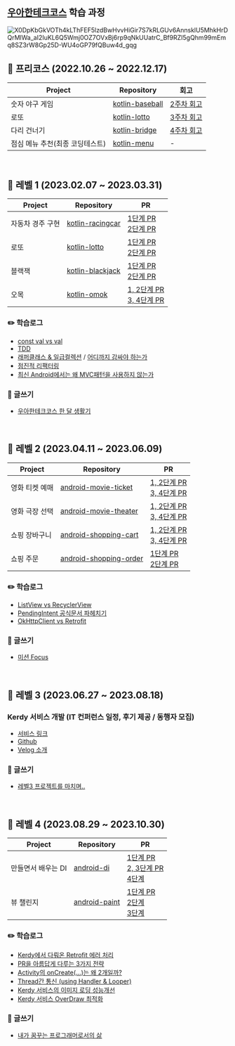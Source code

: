 ## [우아한테크코스](https://www.woowacourse.io/) 학습 과정

![X0DpKbGkVOTh4kLThFEF5lzdBwHvvHiGir7S7kRLGUv6AnnsklU5MhkHrDQrMlWa_aI2IuKL6Q5Wmj0OZ7OVxBj6rp9qNkUUatrC_Bf9RZI5gQhm99mEmq8SZ3rW8Gp25D-WU4oGP79fQBuw4d_gqg](https://github.com/tmdgh1592/buna-woowacourse/assets/56534241/145f8e0b-2bac-4d46-88f8-f56e557b6517)

## 🧤 프리코스 (2022.10.26 ~ 2022.12.17)

|Project|Repository|회고|
|------|---|---|
|숫자 야구 게임|[kotlin-baseball](https://github.com/tmdgh1592/kotlin-baseball/tree/tmdgh1592)|[2주차 회고](https://itstory1592.tistory.com/92)|
|로또|[kotlin-lotto](https://github.com/tmdgh1592/kotlin-lotto/tree/tmdgh1592)|[3주차 회고](https://itstory1592.tistory.com/93)|
|다리 건너기|[kotlin-bridge](https://github.com/tmdgh1592/kotlin-bridge/tree/tmdgh1592)|[4주차 회고](https://itstory1592.tistory.com/94)|
|점심 메뉴 추천(최종 코딩테스트)|[kotlin-menu](https://github.com/tmdgh1592/kotlin-menu/tree/tmdgh1592)|-|

<br>

## 💎 레벨 1 (2023.02.07 ~ 2023.03.31)

|Project|Repository|PR|
|------|---|---|
|자동차 경주 구현|[kotlin-racingcar](https://github.com/woowacourse/kotlin-racingcar/tree/tmdgh1592)|[1단계 PR](https://github.com/woowacourse/kotlin-racingcar/pull/47) <br> [2단계 PR](https://github.com/woowacourse/kotlin-racingcar/pull/64)|
|로또|[kotlin-lotto](https://github.com/woowacourse/kotlin-lotto/tree/tmdgh1592)|[1단계 PR](https://github.com/woowacourse/kotlin-lotto/pull/22) <br> [2단계 PR](https://github.com/woowacourse/kotlin-lotto/pull/30)|
|블랙잭|[kotlin-blackjack](https://github.com/woowacourse/kotlin-blackjack/tree/tmdgh1592)|[1단계 PR](https://github.com/woowacourse/kotlin-blackjack/pull/29) <br> [2단계 PR](https://github.com/woowacourse/kotlin-blackjack/pull/51)|
|오목|[kotlin-omok](https://github.com/woowacourse/kotlin-omok/tree/tmdgh1592)|[1, 2단계 PR](https://github.com/woowacourse/kotlin-omok/pull/24) <br> [3, 4단계 PR](https://github.com/woowacourse/kotlin-omok/pull/32)|

### ✏️ 학습로그
- [const val vs val](https://itstory1592.tistory.com/104)
- [TDD](https://itstory1592.tistory.com/108)
- [래퍼클래스 & 일급컬렉션](https://itstory1592.tistory.com/110) / [어디까지 감싸야 하는가](https://itstory1592.tistory.com/116)
- [점진적 리팩터링](https://itstory1592.tistory.com/115)
- [최신 Android에서는 왜 MVC패턴을 사용하지 않는가](https://itstory1592.tistory.com/122)

### 📝 글쓰기
- [우아한테크코스 한 달 생활기](https://github.com/tmdgh1592/woowa-writing-5/blob/tmdgh1592/README.md)

<br>

## 💎 레벨 2 (2023.04.11 ~ 2023.06.09)

|Project|Repository|PR|
|------|---|---|
|영화 티켓 예매|[android-movie-ticket](https://github.com/woowacourse/android-movie-ticket/tree/tmdgh1592)|[1, 2단계 PR](https://github.com/woowacourse/android-movie-ticket/pull/24) <br> [3, 4단계 PR](https://github.com/woowacourse/android-movie-ticket/pull/26)|
|영화 극장 선택|[android-movie-theater](https://github.com/woowacourse/android-movie-theater/tree/tmdgh1592)|[1, 2단계 PR](https://github.com/woowacourse/android-movie-theater/pull/15) <br> [3, 4단계 PR](https://github.com/woowacourse/android-movie-theater/pull/33)|
|쇼핑 장바구니|[android-shopping-cart](https://github.com/woowacourse/android-shopping-cart/tree/tmdgh1592)|[1, 2단계 PR](https://github.com/woowacourse/android-shopping-cart/pull/25) <br> [3, 4단계 PR](https://github.com/woowacourse/android-shopping-cart/pull/45)|
|쇼핑 주문|[android-shopping-order](https://github.com/woowacourse/android-shopping-order/tree/tmdgh1592)|[1단계 PR](https://github.com/woowacourse/android-shopping-order/pull/22) <br> [2단계 PR](https://github.com/woowacourse/android-shopping-order/pull/26)|

### ✏️ 학습로그
- [ListView vs RecyclerView](https://itstory1592.tistory.com/125)
- [PendingIntent 공식문서 파헤치기](https://itstory1592.tistory.com/127)
- [OkHttpClient vs Retrofit](https://itstory1592.tistory.com/130)

### 📝 글쓰기
- [미션 Focus](https://github.com/tmdgh1592/woowa-writing-5/blob/tmdgh1592/README2.md)

<br>

## 💎 레벨 3 (2023.06.27 ~ 2023.08.18)

### Kerdy 서비스 개발 (IT 컨퍼런스 일정, 후기 제공 / 동행자 모집)
- [서비스 링크](https://play.google.com/store/apps/details?id=com.emmsale&hl=ko-KR)
- [Github](https://github.com/woowacourse-teams/2023-emmsale)
- [Velog 소개](https://velog.io/@kerdy-official/IT-%EC%BB%A8%ED%8D%BC%EB%9F%B0%EC%8A%A4%EC%97%90-%EA%B4%80%EC%8B%AC%EC%9D%B4-%EC%9E%88%EB%8B%A4%EB%A9%B4)

### 📝 글쓰기
- [레벨3 프로젝트를 마치며..](https://itstory1592.tistory.com/131)

<br>

## 💎 레벨 4 (2023.08.29 ~ 2023.10.30)

|Project|Repository|PR|
|------|---|---|
|만들면서 배우는 DI|[android-di](https://github.com/woowacourse/android-di/tree/tmdgh1592)|[1단계 PR](https://github.com/woowacourse/android-di/pull/2) <br> [2, 3단계 PR](https://github.com/woowacourse/android-di/pull/29) <br> [4단계]( https://github.com/woowacourse/android-di/pull/52)|
|뷰 챌린지|[android-paint](https://github.com/woowacourse/android-paint/tree/tmdgh1592)|[1단계 PR](https://github.com/woowacourse/android-paint/pull/6) <br> [2단계](https://github.com/woowacourse/android-paint/pull/32) <br> [3단계](https://github.com/woowacourse/android-paint/pull/50)|

### ✏️ 학습로그
- [Kerdy에서 다뤄온 Retrofit 에러 처리](https://itstory1592.tistory.com/132)
- [PR을 아름답게 다루는 3가지 전략](https://velog.io/@buna1592/PR%EC%9D%84-%EC%95%84%EB%A6%84%EB%8B%B5%EA%B2%8C-%EB%8B%A4%EB%A3%A8%EB%8A%94-%EC%A0%84%EB%9E%B5-3%EA%B0%80%EC%A7%80)
- [Activity의 onCreate(...)는 왜 2개일까?](https://velog.io/@buna1592/Android-Activity%EC%9D%98-onCreate...%EB%8A%94-%EC%99%9C-2%EA%B0%9C%EC%9D%BC%EA%B9%8C-PersistableBundle)
- [Thread간 통신 (using Handler & Looper)](https://velog.io/@buna1592/Android-Thread%EA%B0%84-%ED%86%B5%EC%8B%A0-using-Handler-Looper)
- [Kerdy 서비스의 이미지 로딩 성능개선](https://velog.io/@buna1592/ycoxuaoq)
- [Kerdy 서비스 OverDraw 최적화](https://velog.io/@buna1592/Android-Kerdy-%EC%84%9C%EB%B9%84%EC%8A%A4-OverDraw-%EC%B5%9C%EC%A0%81%ED%99%94)
  
### 📝 글쓰기
- [내가 꿈꾸는 프로그래머로서의 삶](https://github.com/tmdgh1592/woowa-writing-5/blob/tmdgh1592/README3.md)


